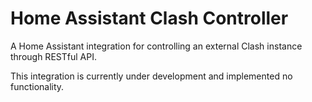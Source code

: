 # Home Assistant Clash Controller
A Home Assistant integration for controlling an external Clash instance through RESTful API.

This integration is currently under development and implemented no functionality.
